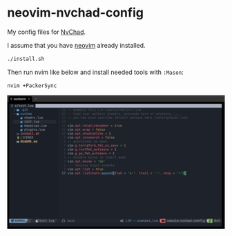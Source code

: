# neovim-nvchad-config

My config files for [NvChad](https://nvchad.github.io/).

I assume that you have [neovim](https://github.com/neovim/neovim) already installed.

```bash
./install.sh
```

Then run nvim like below and install needed tools with `:Mason`:

```bash
nvim +PackerSync
```

![](./screen.png)
